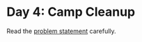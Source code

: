 # Day 4: Camp Cleanup

Read the [problem statement](https://adventofcode.com/2022/day/4) carefully.
